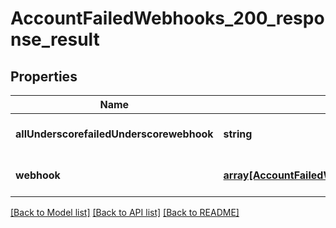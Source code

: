 # AccountFailedWebhooks_200_response_result

## Properties
Name | Type | Description | Notes
------------ | ------------- | ------------- | -------------
**allUnderscorefailedUnderscorewebhook** | **string** |  | [optional] [default to null]
**webhook** | [**array[AccountFailedWebhooks200ResponseResultWebhookInner]**](AccountFailedWebhooks200ResponseResultWebhookInner.md) |  | [optional] [default to null]

[[Back to Model list]](../README.md#documentation-for-models) [[Back to API list]](../README.md#documentation-for-api-endpoints) [[Back to README]](../README.md)


